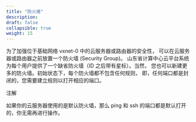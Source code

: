 ```yaml
---
title: "防火墙"
description: 
draft: false
collapsible: true
weight: 15
---
```


为了加强位于基础网络 vxnet-0 中的云服务器或路由器的安全性， 可以在云服务器或路由器之前放置一个防火墙 (Security Group)。 山东省计算中心云平台系统为每个用户提供了一个缺省防火墙（ID 之后带有星标）。当然， 您也可以新建更多的防火墙。初始状态下，每个防火墙都不包含任何规则， 即，任何端口都是封闭的，您需要建立规则以打开相应的端口。

注解

如果你的云服务器使用的是默认防火墙，那么 ping 和 ssh 的端口都是默认打开的，你无需再进行操作。
